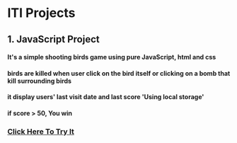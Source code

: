 # ITI Projects 
## 1. JavaScript Project
#### It's a simple shooting birds game using pure JavaScript, html and css
#### birds are killed when user click on the bird itself or clicking on a bomb that kill surrounding birds
#### it display users' last visit date and last score 'Using local storage'
#### if score >  50, You win
### [Click Here To Try It](https://raw.githack.com/Tasbeeh77/ITI_projects/main/JS_Game/pages/index.html)
